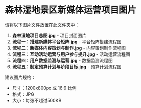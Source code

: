 # 森林湿地景区新媒体运营项目图片

请将以下图片文件放置在此文件夹中：

1. **森林湿地项目总图.jpg** - 项目封面图片
2. **流程一：搭建新媒体平台矩阵.jpg** - 平台矩阵搭建流程图
3. **流程二：新媒体内容策划与制作.jpg** - 内容策划制作流程图
4. **流程三：互动活动运营与用户参与提升.jpg** - 活动运营流程图
5. **流程四：用户数据监测与运营.jpg** - 数据监测流程图
6. **流程五：制定预算计划与阶段目标.jpg** - 预算计划流程图

建议图片规格：
- 尺寸：1200x800px 或 16:9 比例
- 格式：JPG
- 大小：每张不超过500KB